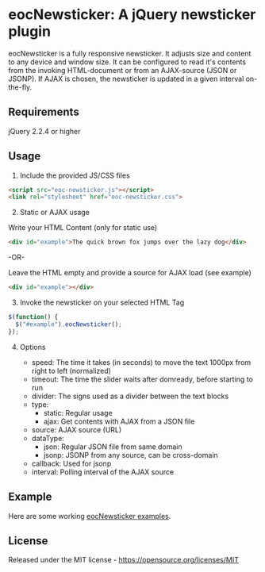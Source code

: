 # eocNewsticker: A jQuery newsticker plugin

eocNewsticker is a fully responsive newsticker. It adjusts size and content to any device and window size. It can be configured to read it's contents from the invoking HTML-document or from an AJAX-source (JSON or JSONP). If AJAX is chosen, the newsticker is updated in a given interval on-the-fly.

## Requirements

jQuery 2.2.4 or higher

## Usage

1. Include the provided JS/CSS files

```html
<script src="eoc-newsticker.js"></script>
<link rel="stylesheet" href="eoc-newsticker.css">
```

2. Static or AJAX usage

Write your HTML Content (only for static use)

```html
<div id="example">The quick brown fox jumps over the lazy dog</div>
```

-OR-

Leave the HTML empty and provide a source for AJAX load (see example)

```html
<div id="example"></div>
```

3. Invoke the newsticker on your selected HTML Tag

```javascript
$(function() {
  $("#example").eocNewsticker();
});
```

4. Options

    * speed: The time it takes (in seconds) to move the text 1000px from right to left (normalized)
    * timeout: The time the slider waits after domready, before starting to run
    * divider: The signs used as a divider between the text blocks
    * type:
      * static: Regular usage
      * ajax: Get contents with AJAX from a JSON file
    * source: AJAX source (URL)
    * dataType:
      * json: Regular JSON file from same domain
      * jsonp: JSONP from any source, can be cross-domain
    * callback: Used for jsonp
    * interval: Polling interval of the AJAX source

## Example

Here are some working <a href="https://nightside.de/eoc-newsticker/example.html">eocNewsticker examples</a>.

## License

Released under the MIT license - https://opensource.org/licenses/MIT